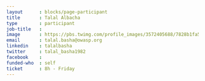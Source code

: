 ```yaml
---
layout      : blocks/page-participant
title       : Talal Albacha
type        : participant
job-title   :
image       : https://pbs.twimg.com/profile_images/3572405688/7828b1fa574753d9fffb43fdd3aa4b5b_400x400.jpeg
email       : talal.basha@owasp.org
linkedin    : talalbasha
twitter     : talal_basha1982
facebook    :
funded-who  : self
ticket      : 8h - Friday
---
```

